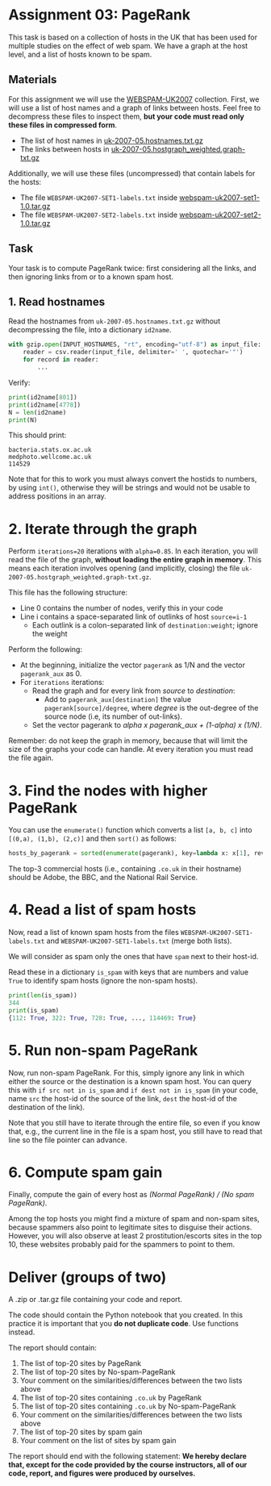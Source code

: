 # Assignment 03: PageRank

This task is based on a collection of hosts in the UK that has been used for multiple studies on the effect of web spam. We have a graph at the host level, and a list of hosts known to be spam.

## Materials

For this assignment we will use the [WEBSPAM-UK2007](http://chato.cl/webspam/datasets/uk2007/) collection. First, we will use a list of host names and a graph of links between hosts. Feel free to decompress these files to inspect them, **but your code must read only these files in compressed form**.

* The list of host names in  [uk-2007-05.hostnames.txt.gz](http://chato.cl/webspam/datasets/uk2007/links/uk-2007-05.hostnames.txt.gz)
* The links between hosts in  [uk-2007-05.hostgraph_weighted.graph-txt.gz](http://chato.cl/webspam/datasets/uk2007/links/uk-2007-05.hostgraph_weighted.graph-txt.gz)

Additionally, we will use these files (uncompressed) that contain labels for the hosts:

* The file `WEBSPAM-UK2007-SET1-labels.txt` inside [webspam-uk2007-set1-1.0.tar.gz](http://chato.cl/webspam/datasets/uk2007/webspam-uk2007-set1-1.0.tar.gz)
* The file `WEBSPAM-UK2007-SET2-labels.txt` inside [webspam-uk2007-set2-1.0.tar.gz](http://chato.cl/webspam/datasets/uk2007/webspam-uk2007-set1-2.0.tar.gz)

## Task

Your task is to compute PageRank twice: first considering all the links, and then ignoring links from or to a known spam host.

## 1. Read hostnames

Read the hostnames from `uk-2007-05.hostnames.txt.gz` without decompressing the file, into a dictionary `id2name`.

```python
with gzip.open(INPUT_HOSTNAMES, "rt", encoding="utf-8") as input_file:
    reader = csv.reader(input_file, delimiter=' ', quotechar='"')
    for record in reader:
        ...
```

Verify:

```python
print(id2name[801])
print(id2name[4778])
N = len(id2name)
print(N)
```

This should print:

```
bacteria.stats.ox.ac.uk
medphoto.wellcome.ac.uk
114529
```

Note that for this to work you must always convert the hostids to numbers, by using `int()`, otherwise they will be strings and would not be usable to address positions in an array.

# 2. Iterate through the graph

Perform `iterations=20` iterations with `alpha=0.85`. In each iteration, you will read the file of the graph, **without loading the entire graph in memory**. This means each iteration involves opening (and implicitly, closing) the file `uk-2007-05.hostgraph_weighted.graph-txt.gz`.

This file has the following structure:

* Line 0 contains the number of nodes, verify this in your code
* Line i contains a space-separated link of outlinks of host `source=i-1`
   * Each outlink is a colon-separated link of `destination:weight`; ignore the weight

Perform the following:

* At the beginning, initialize the vector `pagerank` as 1/N and the vector `pagerank_aux` as 0.
* For `iterations` iterations:
   * Read the graph and for every link from *source* to *destination*:
      * Add to `pagerank_aux[destination]` the value `pagerank[source]/degree`, where *degree* is the out-degree of the source node (i.e, its number of out-links).
   * Set the vector pagerank to *alpha x pagerank_aux + (1-alpha) x (1/N)*.

Remember: do not keep the graph in memory, because that will limit the size of the graphs your code can handle. At every iteration you must read the file again.

# 3. Find the nodes with higher PageRank

You can use the `enumerate()` function which converts a list `[a, b, c]` into `[(0,a), (1,b), (2,c)]` and then `sort()` as follows:

```python
hosts_by_pagerank = sorted(enumerate(pagerank), key=lambda x: x[1], reverse=True)
```

The top-3 commercial hosts (i.e., containing `.co.uk` in their hostname) should be Adobe, the BBC, and the National Rail Service.

# 4. Read a list of spam hosts

Now, read a list of known spam hosts from the files `WEBSPAM-UK2007-SET1-labels.txt` and `WEBSPAM-UK2007-SET1-labels.txt` (merge both lists).

We will consider as spam only the ones that have `spam` next to their host-id.

Read these in a dictionary `is_spam` with keys that are numbers and value `True` to identify spam hosts (ignore the non-spam hosts).

```python
print(len(is_spam))
344
print(is_spam)
{112: True, 322: True, 728: True, ..., 114469: True}
```

# 5. Run non-spam PageRank

Now, run non-spam PageRank. For this, simply ignore any link in which either the source or the destination is a known spam host. You can query this with `if src not in is_spam` and `if dest not in is_spam` (in your code, name `src` the host-id of the source of the link, `dest` the host-id of the destination of the link).

Note that you still have to iterate through the entire file, so even if you know that, e.g., the current line in the file is a spam host, you still have to read that line so the file pointer can advance.

# 6. Compute spam gain

Finally, compute the gain of every host as *(Normal PageRank) / (No spam PageRank)*.

Among the top hosts you might find a mixture of spam and non-spam sites, because spammers also point to legitimate sites to disguise their actions. However, you will also observe at least 2 prostitution/escorts sites in the top 10, these websites probably paid for the spammers to point to them.

# Deliver (groups of two)

A .zip or .tar.gz file containing your code and report.

The code should contain the Python notebook that you created. In this practice it is important that you **do not duplicate code**. Use functions instead.

The report should contain:

1. The list of top-20 sites by PageRank
1. The list of top-20 sites by No-spam-PageRank
1. Your comment on the similarities/differences between the two lists above
1. The list of top-20 sites containing `.co.uk` by PageRank
1. The list of top-20 sites containing `.co.uk` by No-spam-PageRank
1. Your comment on the similarities/differences between the two lists above
1. The list of top-20 sites by spam gain
1. Your comment on the list of sites by spam gain

The report should end with the following statement: **We hereby declare that, except for the code provided by the course instructors, all of our code, report, and figures were produced by ourselves.**
